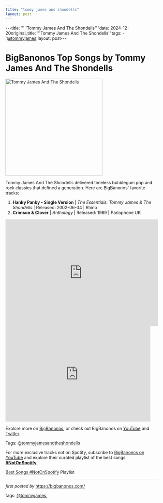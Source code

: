```yaml
---
title: "tommy james and shondells"
layout: post
---
```

---title: "' 'Tommy James And The Shondells''"date: 2024-12-20original_title: "'Tommy James And The Shondells'"tags:  - '[@tommyjames](/tags/tommyjames/)'layout: post---<h1>BigBanonos Top Songs by Tommy James And The Shondells</h1><div class="separator"> <a href="https://patch.com/img/cdn20/users/23159742/20190622/014845/styles/patch_image/public/tommy-james-and-the-shondells-crimson-and-clover-picture-sleeve___22133953464.jpg" > <img alt="Tommy James And The Shondells" border="0" width="320" data-original-height="480" data-original-width="640" src="https://patch.com/img/cdn20/users/23159742/20190622/014845/styles/patch_image/public/tommy-james-and-the-shondells-crimson-and-clover-picture-sleeve___22133953464.jpg"/> </a></div><p>Tommy James And The Shondells delivered timeless bubblegum pop and rock classics that defined a generation. Here are BigBanonos' favorite tracks:</p> <ol> <li><strong>Hanky Panky - Single Version</strong> | <em>The Essentials: Tommy James & The Shondells</em> | Released: 2002-06-04 | Rhino</li> <li><strong>Crimson & Clover</strong> | <em>Anthology</em> | Released: 1989 | Parlophone UK</li></ol> <div> <iframe src="https://open.spotify.com/embed/playlist/6e2YrzIj8vhvg3Ku7pfBs2?utm_source=generator" width="100%" height="352" frameborder="0" allowfullscreen="" allow="autoplay; clipboard-write; encrypted-media; fullscreen; picture-in-picture" loading="lazy"></iframe></div> <div> <iframe allowfullscreen="" frameborder="0" height="315" src="https://www.youtube.com/embed/GpGEeneO-t0?list=PLtuNtuTatqI3X01zTqiujiaUhFaK1PjKA" width="95%"></iframe><br /></div> <p>Explore more on <a href="https://bigbanonos.com/">BigBanonos</a>, or check out BigBanonos on <a href="https://www.youtube.com/[@BigBanonos](/tags/BigBanonos/)">YouTube</a> and <a href="https://x.com/bigbanonos">Twitter</a>.</p> <p>Tags: [@tommyjamesandtheshondells](/tags/tommyjamesandtheshondells/)</p><!--Subscribe and Playlist Links--><div>    <p>For more exclusive tracks not on Spotify, subscribe to <a href="https://www.youtube.com/[@BigBanonos](/tags/BigBanonos/)" target="_blank">BigBanonos on YouTube</a> and explore their curated playlist of the best songs <strong>[#NotOnSpotify](/tags/NotOnSpotify/)</strong>.</p>    <p><a href="https://www.youtube.com/playlist?list=PLtuNtuTatqI0kFahUCbtbfenC_ET5O_tr" target="_blank">Best Songs [#NotOnSpotify](/tags/NotOnSpotify/) Playlist<br /></a></p></div><hr /><p><em>first posted by</em> <a href="https://bigbanonos.com/" rel="noopener" target="_new">https://bigbanonos.com/</a></p><p>tags: [@tommyjames](/tags/tommyjames/),</p>